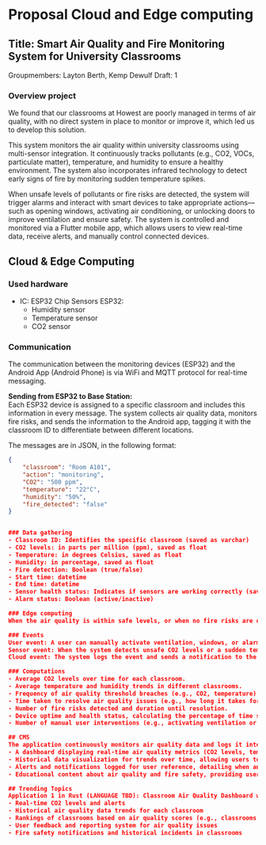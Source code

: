 # Proposal Cloud and Edge computing

## Title: Smart Air Quality and Fire Monitoring System for University Classrooms
Groupmembers: Layton Berth, Kemp Dewulf
Draft: 1

### Overview project
We found that our classrooms at Howest are poorly managed in terms of air quality, with no direct system in place to monitor or improve it, which led us to develop this solution.

This system monitors the air quality within university classrooms using multi-sensor integration. It continuously tracks pollutants (e.g., CO2, VOCs, particulate matter), temperature, and humidity to ensure a healthy environment. The system also incorporates infrared technology to detect early signs of fire by monitoring sudden temperature spikes.

When unsafe levels of pollutants or fire risks are detected, the system will trigger alarms and interact with smart devices to take appropriate actions—such as opening windows, activating air conditioning, or unlocking doors to improve ventilation and ensure safety. The system is controlled and monitored via a Flutter mobile app, which allows users to view real-time data, receive alerts, and manually control connected devices.

## Cloud & Edge Computing
### Used hardware
- IC: ESP32 Chip
Sensors ESP32:
  - Humidity sensor
  - Temperature sensor 
  - CO2 sensor

### Communication
The communication between the monitoring devices (ESP32) and the Android App (Android Phone) is via WiFi and MQTT protocol for real-time messaging.

**Sending from ESP32 to Base Station:**  
Each ESP32 device is assigned to a specific classroom and includes this information in every message. The system collects air quality data, monitors fire risks, and sends the information to the Android app, tagging it with the classroom ID to differentiate between different locations.

The messages are in JSON, in the following format:

```json
{
    "classroom": "Room A101",
    "action": "monitoring",
    "CO2": "500 ppm",
    "temperature": "22°C",
    "humidity": "50%",
    "fire_detected": "false"
}


### Data gathering
- Classroom ID: Identifies the specific classroom (saved as varchar)
- CO2 levels: in parts per million (ppm), saved as float
- Temperature: in degrees Celsius, saved as float
- Humidity: in percentage, saved as float
- Fire detection: Boolean (true/false)
- Start time: datetime
- End time: datetime
- Sensor health status: Indicates if sensors are working correctly (saved as boolean)
- Alarm status: Boolean (active/inactive)

### Edge computing
When the air quality is within safe levels, or when no fire risks are detected, the device reduces the frequency of data transmission to save energy. Data is processed locally on the ESP32 to trigger immediate actions (such as opening windows or activating air conditioning) without relying on cloud communication. Each device (in different classrooms) communicates directly with the smart home devices in the same room, ensuring quick responses to changes in air quality or fire detection. This device-to-device communication does not pass through the cloud unless long-term data logging or remote monitoring is required.

### Events
User event: A user can manually activate ventilation, windows, or alarms via the mobile app if they notice poor air quality or suspect a fire risk.  
Sensor event: When the system detects unsafe CO2 levels or a sudden temperature spike (fire risk), it triggers the alarm and notifies nearby rooms and connected devices to take action (e.g., opening windows or turning on air purifiers).  
Cloud event: The system logs the event and sends a notification to the university's central monitoring system to alert staff of potential hazards, prompting a review of air quality trends or emergency procedures.

### Computations
- Average CO2 levels over time for each classroom.
- Average temperature and humidity trends in different classrooms.
- Frequency of air quality threshold breaches (e.g., CO2, temperature) per classroom.
- Time taken to resolve air quality issues (e.g., how long it takes for CO2 levels to normalize after ventilation).
- Number of fire risks detected and duration until resolution.
- Device uptime and health status, calculating the percentage of time sensors are operational.
- Number of manual user interventions (e.g., activating ventilation or alarms via the app).

## CMS
The application continuously monitors air quality data and logs it into a centralized content management system (CMS). The CMS provides:
- A dashboard displaying real-time air quality metrics (CO2 levels, temperature, humidity) for each classroom.
- Historical data visualization for trends over time, allowing users to track air quality improvements or issues.
- Alerts and notifications logged for user reference, detailing when and why alarms were triggered.
- Educational content about air quality and fire safety, providing users with information on maintaining a healthy learning environment.

## Trending Topics
Application 1 in Rust (LANGUAGE TBD): Classroom Air Quality Dashboard with the following content:
- Real-time CO2 levels and alerts
- Historical air quality data trends for each classroom
- Rankings of classrooms based on air quality scores (e.g., classrooms with the best air quality)
- User feedback and reporting system for air quality issues
- Fire safety notifications and historical incidents in classrooms
